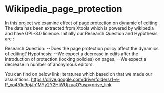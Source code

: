 # Wikipedia_page_protection
In this project we examine effect of page protection on dynamic of editing
The data has been extracted from Xtools which is powered by wikipedia and have GPL-3.0 licience.
Initially our Research Question and Hypothesis are :

Research Question: 
--Does the page protection policy affect the dynamics of editing?
Hypothesis:
--We expect a decrease in edits after the introduction of protection (locking policies) on pages.
--We expect a decrease in number of anonymous editors.

You can find on below link literatures which based on that we made our assumtions.
https://drive.google.com/drive/folders/1-e-P_xo451u9pjJh1MYy2Y2HiWUjzuaO?usp=drive_link


